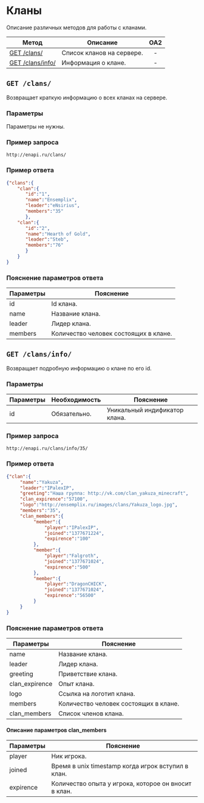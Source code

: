 Кланы
==========
Описание различных методов для работы с кланами.

| Метод | Описание | OA2 |
| ----- | -------- |:---:|
| [GET /clans/](clans.md#get-clans) | Список кланов на сервере. | - |
| [GET /clans/info/](clans.md#get-clan) | Информация о клане. | - |


## ``` GET /clans/ ``` 
Возвращает краткую информацию о всех кланах на сервере.

### Параметры

Параметры не нужны.

### Пример запроса
``` 
http://enapi.ru/clans/
```
### Пример ответа 
```json 
{"clans":{
    "clan":{
       "id":"1",
       "name":"Ensemplix",
       "leader":"eNsirius",
       "members":"35"
       },
    "clan":{
       "id":"2",
       "name":"Hearth of Gold",
       "leader":"Steb",
       "members":"76"
       }
    }
}
```
### Пояснение параметров ответа
| Параметры | Пояснение |
| --------- | --------- |
| id        | Id клана. |
| name      | Название клана. |
| leader    | Лидер клана. |
| members   | Количество человек состоящих в клане. |

## ``` GET /clans/info/ ``` 
Возвращает подробную информацию о клане по его id.

### Параметры

| Параметры | Необходимость | Пояснение |
| --------- | ------------- | --------- |
| id        | Обязательно.  | Уникальный индификатор клана. |

### Пример запроса
``` 
http://enapi.ru/clans/info/35/
```
### Пример ответа 
```json 
{"clan":{
     "name":"Yakuza",
     "leader":"IPalexIP",
     "greeting":"Наша группа: http://vk.com/clan_yakuza_minecraft",
     "clan_expirence":"57100",
     "logo":"http://ensemplix.ru/images/clans/Yakuza_logo.jpg",
     "members":"35",
     "clan_members":{
          "member":{
              "player":"IPalexIP",
              "joined":"1377671224",
              "expirence":"100"
          },
          "member":{
              "player":"Falgroth",
              "joined":"1377671024",
              "expirence":"500"
          },
          "member":{
              "player":"DragonCHICK",
              "joined":"1377671024",
              "expirence":"56500"
          } 
     }
}
```
### Пояснение параметров ответа
| Параметры | Пояснение |
| --------- | --------- |
| name      | Название клана. |
| leader    | Лидер клана. |
| greeting  | Приветствие клана. |
| clan_expirence  | Опыт клана. |
| logo      | Ссылка на логотип клана. |
| members   | Количество человек состоящих в клане. |
| clan_members | Список членов клана. |

#### Описание параметров clan_members

| Параметры | Пояснение |
| --------- | --------- |
| player    | Ник игрока. |
| joined    | Время в unix timestamp когда игрок вступил в клан. |
| expirence | Количество опыта у игрока, которое он вносит в клан. |














